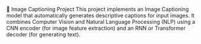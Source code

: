 📸 Image Captioning Project
This project implements an Image Captioning model that automatically generates descriptive captions for input images. It combines Computer Vision and Natural Language Processing (NLP) using a CNN encoder (for image feature extraction) and an RNN or Transformer decoder (for generating text).
